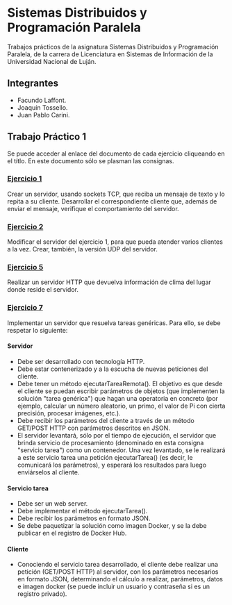 # Sistemas Distribuidos y Programación Paralela

Trabajos prácticos de la asignatura Sistemas Distribuidos y Programación Paralela, de la carrera de Licenciatura en Sistemas de Información de la Universidad Nacional de Luján.

## Integrantes

+ Facundo Laffont.
+ Joaquín Tossello.
+ Juan Pablo Carini.

## Trabajo Práctico 1

Se puede acceder al enlace del documento de cada ejercicio cliqueando en el títlo. En este documento sólo se plasman las consignas.

### [Ejercicio 1](https://github.com/facundolaffont/SDyPP-2023/blob/main/tp01/ej1/README.md)

Crear un servidor, usando sockets TCP, que reciba un mensaje de texto y lo repita a su cliente. Desarrollar el correspondiente cliente que, además de enviar el mensaje, verifique el comportamiento del servidor.

### [Ejercicio 2](https://github.com/facundolaffont/SDyPP-2023/blob/main/tp01/ej1/README.md)

Modificar el servidor del ejercicio 1, para que pueda atender varios clientes a la vez. Crear, también, la versión UDP del servidor.

### [Ejercicio 5](https://github.com/facundolaffont/SDyPP-2023/blob/main/tp01/ej1/README.md)

Realizar un servidor HTTP que devuelva información de clima del lugar donde reside el servidor.

### [Ejercicio 7](https://github.com/facundolaffont/SDyPP-2023/blob/main/tp01/ej1/README.md)

Implementar un servidor que resuelva tareas genéricas. Para ello, se debe respetar lo siguiente:

#### Servidor

+ Debe ser desarrollado con tecnología HTTP.
+ Debe estar contenerizado y a la escucha de nuevas peticiones del cliente.
+ Debe tener un método ejecutarTareaRemota(). El objetivo es que desde el cliente se puedan escribir parámetros de objetos (que implementen la solución "tarea genérica") que hagan una operatoria en concreto (por ejemplo, calcular un número aleatorio, un primo, el valor de Pi con cierta precisión, procesar imágenes, etc.).
+ Debe recibir los parámetros del cliente a través de un método GET/POST HTTP con parámetros descritos en JSON.
+ El servidor levantará, sólo por el tiempo de ejecución, el servidor que brinda servicio de procesamiento (denominado en esta consigna "servicio tarea") como un contenedor. Una vez levantado, se le realizará a este servicio tarea una petición ejecutarTarea() (es decir, le comunicará los parámetros), y esperará los resultados para luego enviárselos al cliente.

#### Servicio tarea

+ Debe ser un web server.
+ Debe implementar el método ejecutarTarea().
+ Debe recibir los parámetros en formato JSON.
+ Se debe paquetizar la solución como imagen Docker, y se la debe publicar en el registro de Docker Hub.

#### Cliente

+ Conociendo el servicio tarea desarrollado, el cliente debe realizar una petición (GET/POST HTTP) al servidor, con los parámetros necesarios en formato JSON, determinando el cálculo a realizar, parámetros, datos e imagen docker (se puede incluir un usuario y contraseña si es un registro privado).

